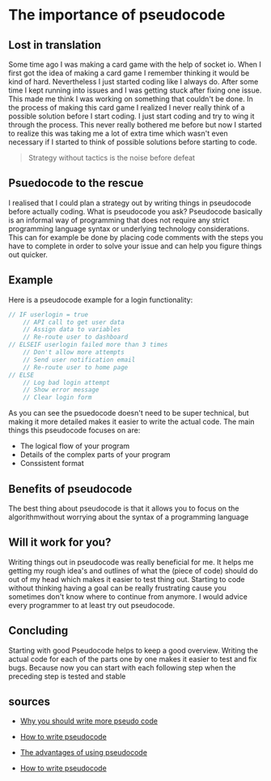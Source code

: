 # The importance of pseudocode

## Lost in translation

Some time ago I was making a card game with the help of socket io. When I first got the idea of making a card game I remember thinking it would be kind of hard. Nevertheless I just started coding like I always do. After some time I kept running into issues and I was getting stuck after fixing one issue. This made me think I was working on something that couldn't be done. In the process of making this card game I realized I never really think of a possible solution before I start coding. I just start coding and try to wing it through the process. This never really bothered me before but now I started to realize this was taking me a lot of extra time which wasn't even necessary if I started to think of possible solutions before starting to code.

> Strategy without tactics is the noise before defeat

## Psuedocode to the rescue

I realised that I could plan a strategy out by writing things in pseudocode before actually coding. What is pseudocode you ask? Pseudocode basically is an informal way of programming that does not require any strict programming language syntax or underlying technology considerations. This can for example be done by placing code comments with the steps you have to complete in order to solve your issue and can help you figure things out quicker.


## Example 
Here is a pseudocode example for a login functionality:

```js
// IF userlogin = true
    // API call to get user data
    // Assign data to variables
    // Re-route user to dashboard
// ELSEIF userlogin failed more than 3 times
    // Don't allow more attempts
    // Send user notification email
    // Re-route user to home page
// ELSE
    // Log bad login attempt
    // Show error message
    // Clear login form
```

As you can see the psuedocode doesn't need to be super technical, but making it more detailed makes it easier to write the actual code. The main things this pseudocode focuses on are:

* The logical flow of your program
* Details of the complex parts of your program
* Conssistent format

## Benefits of pseudocode

The best thing about pseudocode is that it allows you to focus on the algorithmwithout worrying about the syntax of a programming language

## Will it work for you?

Writing things out in pseudocode was really beneficial for me. It helps me getting my rough idea's and outlines of what the (piece of code) should do out of my head which makes it easier to test thing out. Starting to code without thinking having a goal can be really frustrating cause you sometimes don't know where to continue from anymore. I would advice every programmer to at least try out pseudocode.

## Concluding

Starting with good Pseudocode helps to keep a good overview. Writing the actual code for each of the parts one by one makes it easier to test and fix bugs. Because now you can start with each following step when the preceding step is tested and stable

## sources

* [Why you should write more pseudo code](https://medium.com/@yonatandoron/why-you-should-write-more-pseudo-code-a3a27bcffbd4)

* [How to write pseudocode](https://www.geeksforgeeks.org/how-to-write-a-pseudo-code/)

* [The advantages of using pseudocode](https://www.techwalla.com/articles/the-advantages-of-using-pseudocode)

* [How to write pseudocode](https://dev.to/flippedcoding/how-to-write-pseudo-code-2jfe)